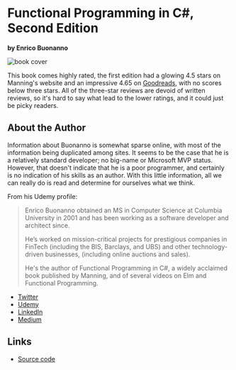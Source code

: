 # Functional Programming in C#, Second Edition

**by Enrico Buonanno**

![book cover](https://camo.githubusercontent.com/37ae1fb69012ca43f46d3e3c92bb4b791facf009c3d3bdc54ea7f264234390e9/68747470733a2f2f696d616765732e6d616e6e696e672e636f6d2f3236342f3335322f726573697a652f626f6f6b2f632f623736613030612d303130352d346233662d393635322d6134306262366266303966392f42756f6e616e6e6f5f68697265732e706e67)

This book comes highly rated, the first edition had a glowing 4.5 stars on Manning's website and an impressive 4.65 on [Goodreads](https://www.goodreads.com/book/show/31550964-functional-programming-in-c?from_search=true&from_srp=true&qid=VlV30uC1Zb&rank=1), with no scores below three stars.
All of the three-star reviews are devoid of written reviews, so it's hard to say what lead to the lower ratings, and it could just be picky readers.

## About the Author

Information about Buonanno is somewhat sparse online, with most of the information being duplicated among sites. It seems to be the case that he is a relatively standard developer; no big-name or Microsoft MVP status.
However, that doesn't indicate that he is a poor programmer, and certainly is no indication of his skills as an author. With this little information, all we can really do is read and determine for ourselves what we think.

From his Udemy profile:

> Enrico Buonanno obtained an MS in Computer Science at Columbia University in 2001 and has been working as a software developer and architect since.
> 
> He’s worked on mission-critical projects for prestigious companies in FinTech (including the BIS, Barclays, and UBS) and other technology-driven businesses, (including online auctions and sales).
> 
> He's the author of Functional Programming in C#, a widely acclaimed book published by Manning, and of several videos on Elm and Functional Programming.

- [Twitter](https://twitter.com/la_yumba)
- [Udemy](https://www.udemy.com/user/enrico-buonanno-2/)
- [LinkedIn](https://www.linkedin.com/in/enrico-buonanno-abb65a88/)
- [Medium](https://medium.com/@enrico.buonanno)

## Links

- [Source code](https://github.com/la-yumba/functional-csharp-code-2)
